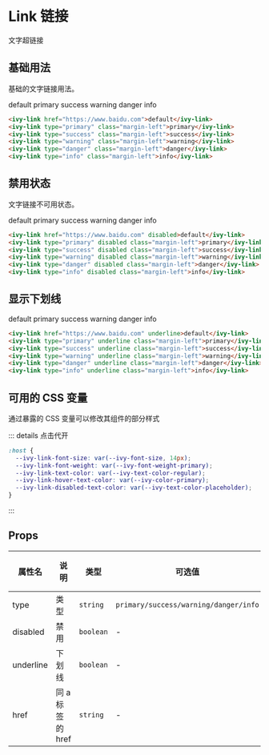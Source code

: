 # Link 链接

文字超链接

## 基础用法

基础的文字链接用法。

<ivy-link href="https://www.baidu.com">default</ivy-link>
<ivy-link type="primary" class="margin-left">primary</ivy-link>
<ivy-link type="success" class="margin-left">success</ivy-link>
<ivy-link type="warning" class="margin-left">warning</ivy-link>
<ivy-link type="danger" class="margin-left">danger</ivy-link>
<ivy-link type="info" class="margin-left">info</ivy-link>

```html
<ivy-link href="https://www.baidu.com">default</ivy-link>
<ivy-link type="primary" class="margin-left">primary</ivy-link>
<ivy-link type="success" class="margin-left">success</ivy-link>
<ivy-link type="warning" class="margin-left">warning</ivy-link>
<ivy-link type="danger" class="margin-left">danger</ivy-link>
<ivy-link type="info" class="margin-left">info</ivy-link>
```

## 禁用状态

文字链接不可用状态。

<ivy-link href="https://www.baidu.com" disabled>default</ivy-link>
<ivy-link type="primary" disabled class="margin-left">primary</ivy-link>
<ivy-link type="success" disabled class="margin-left">success</ivy-link>
<ivy-link type="warning" disabled class="margin-left">warning</ivy-link>
<ivy-link type="danger" disabled class="margin-left">danger</ivy-link>
<ivy-link type="info" disabled class="margin-left">info</ivy-link>

```html
<ivy-link href="https://www.baidu.com" disabled>default</ivy-link>
<ivy-link type="primary" disabled class="margin-left">primary</ivy-link>
<ivy-link type="success" disabled class="margin-left">success</ivy-link>
<ivy-link type="warning" disabled class="margin-left">warning</ivy-link>
<ivy-link type="danger" disabled class="margin-left">danger</ivy-link>
<ivy-link type="info" disabled class="margin-left">info</ivy-link>
```

## 显示下划线

<ivy-link href="https://www.baidu.com" underline>default</ivy-link>
<ivy-link type="primary" underline class="margin-left">primary</ivy-link>
<ivy-link type="success" underline class="margin-left">success</ivy-link>
<ivy-link type="warning" underline class="margin-left">warning</ivy-link>
<ivy-link type="danger" underline class="margin-left">danger</ivy-link>
<ivy-link type="info" underline class="margin-left">info</ivy-link>

```html
<ivy-link href="https://www.baidu.com" underline>default</ivy-link>
<ivy-link type="primary" underline class="margin-left">primary</ivy-link>
<ivy-link type="success" underline class="margin-left">success</ivy-link>
<ivy-link type="warning" underline class="margin-left">warning</ivy-link>
<ivy-link type="danger" underline class="margin-left">danger</ivy-link>
<ivy-link type="info" underline class="margin-left">info</ivy-link>
```

## 可用的 CSS 变量

通过暴露的 CSS 变量可以修改其组件的部分样式

::: details 点击代开

```css
:host {
  --ivy-link-font-size: var(--ivy-font-size, 14px);
  --ivy-link-font-weight: var(--ivy-font-weight-primary);
  --ivy-link-text-color: var(--ivy-text-color-regular);
  --ivy-link-hover-text-color: var(--ivy-color-primary);
  --ivy-link-disabled-text-color: var(--ivy-text-color-placeholder);
}
```

:::

## Props

| 属性名    | 说明             | 类型      | 可选值                                | 默认值 |
| --------- | ---------------- | --------- | ------------------------------------- | ------ |
| type      | 类型             | `string`  | `primary/success/warning/danger/info` | -      |
| disabled  | 禁用             | `boolean` | -                                     | -      |
| underline | 下划线           | `boolean` | -                                     | -      |
| href      | 同 a 标签的 href | `string`  | -                                     | -      |
